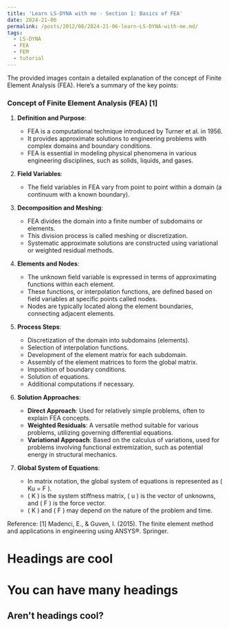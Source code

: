 ```yaml
---
title: 'Learn LS-DYNA with me - Section 1: Basics of FEA'
date: 2024-21-06
permalink: /posts/2012/08/2024-21-06-learn-LS-DYNA-with-me.md/
tags:
  - LS-DYNA
  - FEA
  - FEM
  - tutorial
---
```

The provided images contain a detailed explanation of the concept of Finite Element Analysis (FEA). Here’s a summary of the key points:

### Concept of Finite Element Analysis (FEA) [1]

1. **Definition and Purpose**:
   - FEA is a computational technique introduced by Turner et al. in 1956.
   - It provides approximate solutions to engineering problems with complex domains and boundary conditions.
   - FEA is essential in modeling physical phenomena in various engineering disciplines, such as solids, liquids, and gases.

2. **Field Variables**:
   - The field variables in FEA vary from point to point within a domain (a continuum with a known boundary).

3. **Decomposition and Meshing**:
   - FEA divides the domain into a finite number of subdomains or elements.
   - This division process is called meshing or discretization.
   - Systematic approximate solutions are constructed using variational or weighted residual methods.

4. **Elements and Nodes**:
   - The unknown field variable is expressed in terms of approximating functions within each element.
   - These functions, or interpolation functions, are defined based on field variables at specific points called nodes.
   - Nodes are typically located along the element boundaries, connecting adjacent elements.

5. **Process Steps**:
   - Discretization of the domain into subdomains (elements).
   - Selection of interpolation functions.
   - Development of the element matrix for each subdomain.
   - Assembly of the element matrices to form the global matrix.
   - Imposition of boundary conditions.
   - Solution of equations.
   - Additional computations if necessary.

6. **Solution Approaches**:
   - **Direct Approach**: Used for relatively simple problems, often to explain FEA concepts.
   - **Weighted Residuals**: A versatile method suitable for various problems, utilizing governing differential equations.
   - **Variational Approach**: Based on the calculus of variations, used for problems involving functional extremization, such as potential energy in structural mechanics.

7. **Global System of Equations**:
   - In matrix notation, the global system of equations is represented as \( Ku = F \).
   - \( K \) is the system stiffness matrix, \( u \) is the vector of unknowns, and \( F \) is the force vector.
   - \( K \) and \( F \) may depend on the nature of the problem and time.

Reference:
[1] Madenci, E., & Guven, I. (2015). The finite element method and applications in engineering using ANSYS®. Springer.




Headings are cool
======

You can have many headings
======

Aren't headings cool?
------
